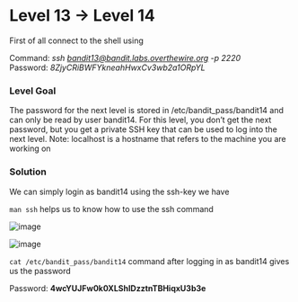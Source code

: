 # Level 13 → Level 14 #
First of all connect to the shell using

Command: _ssh bandit13@bandit.labs.overthewire.org -p 2220_</br>
Password: _8ZjyCRiBWFYkneahHwxCv3wb2a1ORpYL_</br>

### Level Goal ###
The password for the next level is stored in /etc/bandit_pass/bandit14 and can only be read by user bandit14. For this level, you don’t get the next password, but you get a private SSH key that can be used to log into the next level. Note: localhost is a hostname that refers to the machine you are working on

### Solution ###

We can simply login as bandit14 using the ssh-key we have

`man ssh` helps us to know how to use the ssh command 

![image](https://user-images.githubusercontent.com/33615252/83331352-6248b800-a2b3-11ea-9dd6-21589ade04da.png)

![image](https://user-images.githubusercontent.com/33615252/83331381-9b812800-a2b3-11ea-8fc4-f4acd72690df.png)

`cat /etc/bandit_pass/bandit14` command after logging in as bandit14 gives us the password


Password: **4wcYUJFw0k0XLShlDzztnTBHiqxU3b3e**
